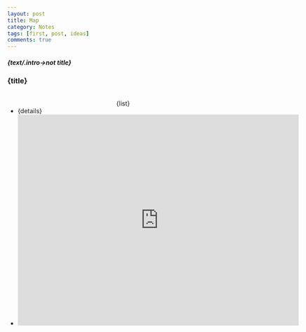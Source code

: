```yaml
---
layout: post
title: Map
category: Notes
tags: [first, post, ideas]
comments: true
---
```

<h4 style="font-style:italic; font-weight:bold">{text/.intro->not title}</h4>

<h3>{title}</h3>
<ul><br><center>{list}</center>
  <li>{details}</li>
  <li><iframe width="640" height="480"  scrolling="no" frameborder="0" src="https://unfiltered.news"></iframe></li>
</ul>


